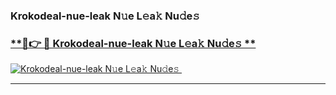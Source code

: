 ### Krokodeal-nue-leak N𝚞e L𝚎a𝚔 Nu𝚍e𝚜   

### [ **🔗👉 🔴 Krokodeal-nue-leak N𝚞e L𝚎a𝚔 Nu𝚍e𝚜 **](https://taap.it/xNRuk4)  

[![Krokodeal-nue-leak N𝚞e L𝚎a𝚔 Nu𝚍e𝚜 ](https://i.imgur.com/0qMVB7G.gif)](https://taap.it/xNRuk4)  

___  
